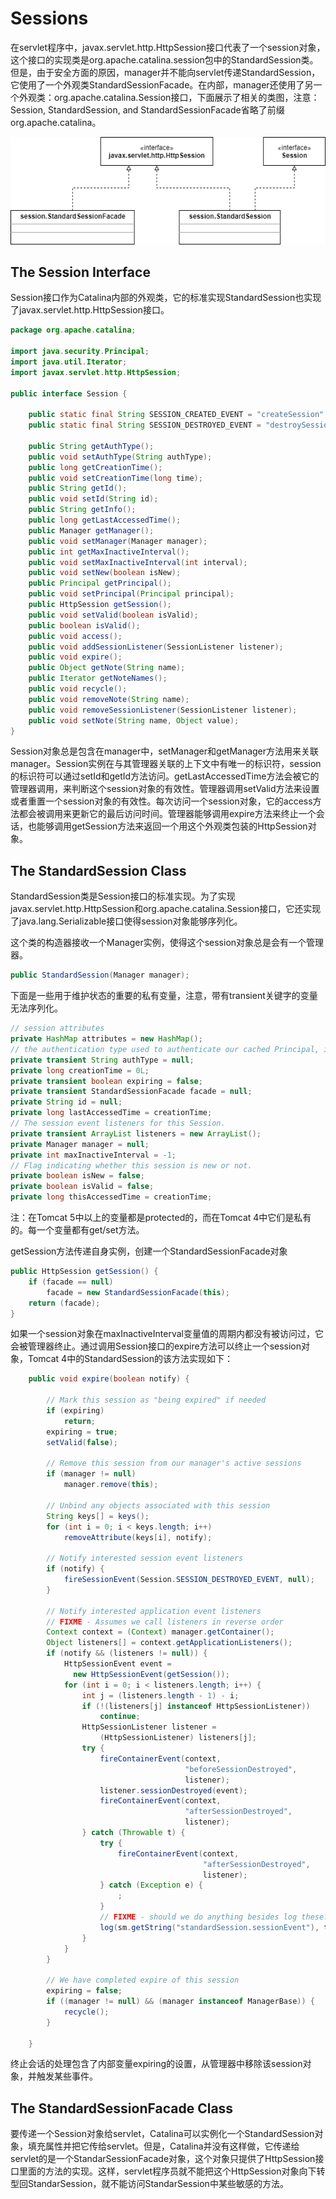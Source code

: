 # Sessions

在servlet程序中，javax.servlet.http.HttpSession接口代表了一个session对象，这个接口的实现类是org.apache.catalina.session包中的StandardSession类。但是，由于安全方面的原因，manager并不能向servlet传递StandardSession，它使用了一个外观类StandardSessionFacade。在内部，manager还使用了另一个外观类：org.apache.catalina.Session接口，下面展示了相关的类图，注意：Session, StandardSession, and StandardSessionFacade省略了前缀org.apache.catalina。

![9.1](../images/9.1.png)

## The Session Interface

Session接口作为Catalina内部的外观类，它的标准实现StandardSession也实现了javax.servlet.http.HttpSession接口。

```java
package org.apache.catalina;

import java.security.Principal;
import java.util.Iterator;
import javax.servlet.http.HttpSession;

public interface Session {

    public static final String SESSION_CREATED_EVENT = "createSession";
    public static final String SESSION_DESTROYED_EVENT = "destroySession";

    public String getAuthType();
    public void setAuthType(String authType);
    public long getCreationTime();
    public void setCreationTime(long time);
    public String getId();
    public void setId(String id);
    public String getInfo();
    public long getLastAccessedTime();
    public Manager getManager();
    public void setManager(Manager manager);
    public int getMaxInactiveInterval();
    public void setMaxInactiveInterval(int interval);
    public void setNew(boolean isNew);
    public Principal getPrincipal();
    public void setPrincipal(Principal principal);
    public HttpSession getSession();
    public void setValid(boolean isValid);
    public boolean isValid();
    public void access();
    public void addSessionListener(SessionListener listener);
    public void expire();
    public Object getNote(String name);
    public Iterator getNoteNames();
    public void recycle();
    public void removeNote(String name);
    public void removeSessionListener(SessionListener listener);
    public void setNote(String name, Object value);
}
```

Session对象总是包含在manager中，setManager和getManager方法用来关联manager。Session实例在与其管理器关联的上下文中有唯一的标识符，session的标识符可以通过setId和getId方法访问。getLastAccessedTime方法会被它的管理器调用，来判断这个session对象的有效性。管理器调用setValid方法来设置或者重置一个session对象的有效性。每次访问一个session对象，它的access方法都会被调用来更新它的最后访问时间。管理器能够调用expire方法来终止一个会话，也能够调用getSession方法来返回一个用这个外观类包装的HttpSession对象。

## The StandardSession Class

StandardSession类是Session接口的标准实现。为了实现javax.servlet.http.HttpSession和org.apache.catalina.Session接口，它还实现了java.lang.Serializable接口使得session对象能够序列化。

这个类的构造器接收一个Manager实例，使得这个session对象总是会有一个管理器。

```java
public StandardSession(Manager manager);
```

下面是一些用于维护状态的重要的私有变量，注意，带有transient关键字的变量无法序列化。

```java
// session attributes 
private HashMap attributes = new HashMap(); 
// the authentication type used to authenticate our cached Principal, if any 
private transient String authType = null; 
private long creationTime = 0L; 
private transient boolean expiring = false; 
private transient StandardSessionFacade facade = null; 
private String id = null; 
private long lastAccessedTime = creationTime; 
// The session event listeners for this Session.
private transient ArrayList listeners = new ArrayList(); 
private Manager manager = null; 
private int maxInactiveInterval = -1; 
// Flag indicating whether this session is new or not. 
private boolean isNew = false; 
private boolean isValid = false; 
private long thisAccessedTime = creationTime;
```

注：在Tomcat 5中以上的变量都是protected的，而在Tomcat 4中它们是私有的。每一个变量都有get/set方法。

getSession方法传递自身实例，创建一个StandardSessionFacade对象

```java
public HttpSession getSession() { 
    if (facade == null) 
        facade = new StandardSessionFacade(this); 
    return (facade); 
}
```

如果一个session对象在maxInactiveInterval变量值的周期内都没有被访问过，它会被管理器终止。通过调用Session接口的expire方法可以终止一个session对象，Tomcat 4中的StandardSession的该方法实现如下：

```java
    public void expire(boolean notify) {

        // Mark this session as "being expired" if needed
        if (expiring)
            return;
        expiring = true;
        setValid(false);

        // Remove this session from our manager's active sessions
        if (manager != null)
            manager.remove(this);

        // Unbind any objects associated with this session
        String keys[] = keys();
        for (int i = 0; i < keys.length; i++)
            removeAttribute(keys[i], notify);

        // Notify interested session event listeners
        if (notify) {
            fireSessionEvent(Session.SESSION_DESTROYED_EVENT, null);
        }

        // Notify interested application event listeners
        // FIXME - Assumes we call listeners in reverse order
        Context context = (Context) manager.getContainer();
        Object listeners[] = context.getApplicationListeners();
        if (notify && (listeners != null)) {
            HttpSessionEvent event =
              new HttpSessionEvent(getSession());
            for (int i = 0; i < listeners.length; i++) {
                int j = (listeners.length - 1) - i;
                if (!(listeners[j] instanceof HttpSessionListener))
                    continue;
                HttpSessionListener listener =
                    (HttpSessionListener) listeners[j];
                try {
                    fireContainerEvent(context,
                                       "beforeSessionDestroyed",
                                       listener);
                    listener.sessionDestroyed(event);
                    fireContainerEvent(context,
                                       "afterSessionDestroyed",
                                       listener);
                } catch (Throwable t) {
                    try {
                        fireContainerEvent(context,
                                           "afterSessionDestroyed",
                                           listener);
                    } catch (Exception e) {
                        ;
                    }
                    // FIXME - should we do anything besides log these?
                    log(sm.getString("standardSession.sessionEvent"), t);
                }
            }
        }

        // We have completed expire of this session
        expiring = false;
        if ((manager != null) && (manager instanceof ManagerBase)) {
            recycle();
        }

    }
```

终止会话的处理包含了内部变量expiring的设置，从管理器中移除该session对象，并触发某些事件。

## The StandardSessionFacade Class

要传递一个Session对象给servlet，Catalina可以实例化一个StandardSession对象，填充属性并把它传给servlet。但是，Catalina并没有这样做，它传递给servlet的是一个StandarSessionFacade对象，这个对象只提供了HttpSession接口里面的方法的实现。这样，servlet程序员就不能把这个HttpSession对象向下转型回StandarSession，就不能访问StandarSession中某些敏感的方法。

